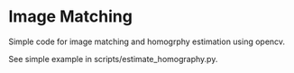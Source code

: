 # Image Matching

Simple code for image matching and homogrphy estimation using opencv.

See simple example in scripts/estimate_homography.py.

